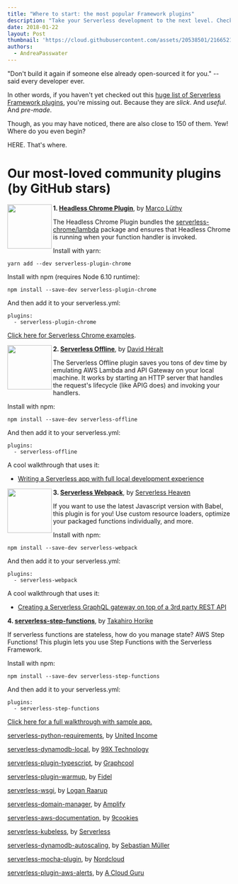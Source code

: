 ```yaml
---
title: "Where to start: the most popular Framework plugins"
description: "Take your Serverless development to the next level. Check out our most popular community plugins."
date: 2018-01-22
layout: Post
thumbnail: 'https://cloud.githubusercontent.com/assets/20538501/21665215/e3c9aae6-d2b0-11e6-9865-498d91318e7a.png'
authors:
  - AndreaPasswater
---
```


"Don't build it again if someone else already open-sourced it for you." --said every developer ever.

In other words, if you haven't yet checked out this [huge list of Serverless Framework plugins](https://github.com/serverless/plugins), you're missing out. Because they are *slick*. And *useful*. And *pre-made*.

Though, as you may have noticed, there are also close to 150 of them. Yew! Where do you even begin?

HERE. That's where.

# Our most-loved community plugins (by GitHub stars)

<img src="https://avatars3.githubusercontent.com/u/438848?s=400&v=4" align="left" height="100px">

**1. [Headless Chrome Plugin](https://github.com/adieuadieu/serverless-chrome/tree/master/packages/serverless-plugin)**, by [Marco Lüthy](https://github.com/adieuadieu)

The Headless Chrome Plugin bundles the [serverless-chrome/lambda](https://github.com/adieuadieu/serverless-chrome/tree/master/packages/lambda) package and ensures that Headless Chrome is running when your function handler is invoked.

Install with yarn:
```
yarn add --dev serverless-plugin-chrome
```

Install with npm (requires Node 6.10 runtime):
```
npm install --save-dev serverless-plugin-chrome
```

And then add it to your serverless.yml:
```
plugins:
  - serverless-plugin-chrome
```

[Click here for Serverless Chrome examples](https://github.com/adieuadieu/serverless-chrome/tree/master/examples/serverless-framework).

<img src="https://avatars2.githubusercontent.com/u/4154003?s=400&v=4" align="left" height="100px">

**2. [Serverless Offline](https://github.com/dherault/serverless-offline)**, by [David Héralt](https://github.com/dherault/)

The Serverless Offline plugin saves you tons of dev time by emulating AWS Lambda and API Gateway on your local machine. It works by starting an HTTP server that handles the request's lifecycle (like APIG does) and invoking your handlers.

Install with npm:
```
npm install --save-dev serverless-offline
```

And then add it to your serverless.yml:
```
plugins:
  - serverless-offline
```

A cool walkthrough that uses it:
- [Writing a Serverless app with full local development experience](https://serverless.com/blog/event-driven-serverless-app-local-dev-exp/)

<img src="https://avatars3.githubusercontent.com/u/30321405?s=200&v=4" align="left" height="100px">

**3. [Serverless Webpack](https://github.com/serverless-heaven/serverless-webpack)**, by [Serverless Heaven](https://github.com/serverless-heaven)

If you want to use the latest Javascript version with Babel, this plugin is for you! Use custom resource loaders, optimize your packaged functions individually, and more.

Install with npm:
```
npm install --save-dev serverless-webpack
```

And then add it to your serverless.yml:
```
plugins:
  - serverless-webpack
```

A cool walkthrough that uses it:
- [Creating a Serverless GraphQL gateway on top of a 3rd party REST API](https://serverless.com/blog/3rd-party-rest-api-to-graphql-serverless/)

**4. [serverless-step-functions](https://github.com/horike37/serverless-step-functions)**, by [Takahiro Horike](https://github.com/horike37)

If serverless functions are stateless, how do you manage state? AWS Step Functions! This plugin lets you use Step Functions with the Serverless Framework.

Install with npm:
```
npm install --save-dev serverless-step-functions
```

And then add it to your serverless.yml:
```
plugins:
  - serverless-step-functions
```

[Click here for a full walkthrough with sample app.](https://serverless.com/blog/how-to-manage-your-aws-step-functions-with-serverless/)

[serverless-python-requirements](https://github.com/UnitedIncome/serverless-python-requirements), by [United Income](https://github.com/UnitedIncome)

[serverless-dynamodb-local](https://github.com/99xt/serverless-dynamodb-local), by [99X Technology](https://github.com/99xt)

[serverless-plugin-typescript](https://github.com/graphcool/serverless-plugin-typescript), by [Graphcool](https://github.com/graphcool)

[serverless-plugin-warmup](https://github.com/FidelLimited/serverless-plugin-warmup), by [Fidel](https://github.com/FidelLimited)

[serverless-wsgi](https://github.com/logandk/serverless-wsgi), by [Logan Raarup](https://github.com/logandk)

[serverless-domain-manager](https://github.com/amplify-education/serverless-domain-manager), by [Amplify](https://github.com/amplify-education)

[serverless-aws-documentation](https://github.com/9cookies/serverless-aws-documentation), by [9cookies](https://github.com/9cookies)

[serverless-kubeless](https://github.com/serverless/serverless-kubeless), by [Serverless](https://github.com/serverless)

[serverless-dynamodb-autoscaling](https://github.com/sbstjn/serverless-dynamodb-autoscaling), by [Sebastian Müller](https://github.com/sbstjn)

[serverless-mocha-plugin](https://github.com/nordcloud/serverless-mocha-plugin), by [Nordcloud](https://github.com/nordcloud)

[serverless-plugin-aws-alerts](https://github.com/ACloudGuru/serverless-plugin-aws-alerts), by [A Cloud Guru](https://github.com/ACloudGuru)
